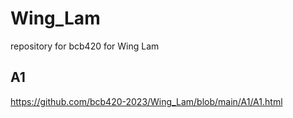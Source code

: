 # Wing_Lam
repository for bcb420 for Wing Lam

## A1
https://github.com/bcb420-2023/Wing_Lam/blob/main/A1/A1.html
